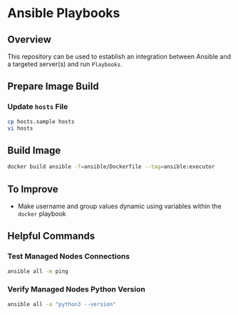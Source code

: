 # Ansible Playbooks

## Overview

This repository can be used to establish an integration between Ansible and a targeted server(s) and run `Playbooks`.

## Prepare Image Build

### Update `hosts` File

```bash
cp hosts.sample hosts
vi hosts
```

## Build Image

```bash
docker build ansible -f=ansible/Dockerfile --tag=ansible:executor
```

## To Improve

- Make username and group values dynamic using variables within the `docker` playbook

## Helpful Commands

### Test Managed Nodes Connections

```bash
ansible all -m ping
```

### Verify Managed Nodes Python Version

```bash
ansible all -a "python3 --version"
```
